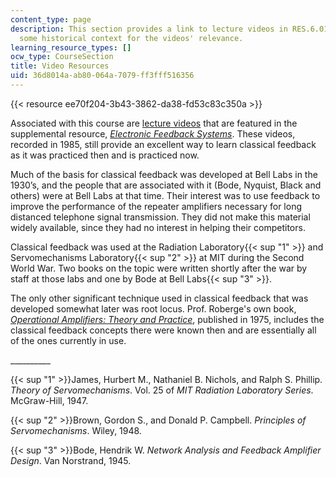 ```yaml
---
content_type: page
description: This section provides a link to lecture videos in RES.6.010 and provides
  some historical context for the videos' relevance.
learning_resource_types: []
ocw_type: CourseSection
title: Video Resources
uid: 36d8014a-ab80-064a-7079-ff3fff516356
---
```


{{< resource ee70f204-3b43-3862-da38-fd53c83c350a >}}

Associated with this course are [lecture videos](/courses/res-6-010-electronic-feedback-systems-spring-2013/video_galleries/course-videos) that are featured in the supplemental resource, [_Electronic Feedback Systems_](/courses/res-6-010-electronic-feedback-systems-spring-2013). These videos, recorded in 1985, still provide an excellent way to learn classical feedback as it was practiced then and is practiced now.

Much of the basis for classical feedback was developed at Bell Labs in the 1930’s, and the people that are associated with it (Bode, Nyquist, Black and others) were at Bell Labs at that time. Their interest was to use feedback to improve the performance of the repeater amplifiers necessary for long distanced telephone signal transmission. They did not make this material widely available, since they had no interest in helping their competitors.

Classical feedback was used at the Radiation Laboratory{{< sup "1" >}} and Servomechanisms Laboratory{{< sup "2" >}} at MIT during the Second World War. Two books on the topic were written shortly after the war by staff at those labs and one by Bode at Bell Labs{{< sup "3" >}}.

The only other significant technique used in classical feedback that was developed somewhat later was root locus. Prof. Roberge's own book, [_Operational Amplifiers: Theory and Practice_](/courses/res-6-010-electronic-feedback-systems-spring-2013/pages/textbook), published in 1975, includes the classical feedback concepts there were known then and are essentially all of the ones currently in use.

\_\_\_\_\_\_\_\_\_\_

{{< sup "1" >}}James, Hurbert M., Nathaniel B. Nichols, and Ralph S. Phillip. _Theory of Servomechanisms_. Vol. 25 of _MIT Radiation Laboratory Series_. McGraw-Hill, 1947.

{{< sup "2" >}}Brown, Gordon S., and Donald P. Campbell. _Principles of Servomechanisms_. Wiley, 1948.

{{< sup "3" >}}Bode, Hendrik W. _Network Analysis and Feedback Amplifier Design_. Van Norstrand, 1945.